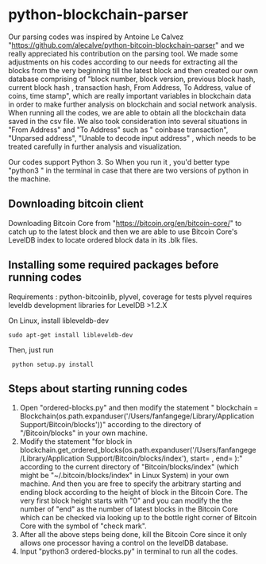 # python-blockchain-parser
Our parsing codes was inspired by Antoine Le Calvez "https://github.com/alecalve/python-bitcoin-blockchain-parser" and we really appreciated his contribution on the parsing tool. We made some adjustments on his codes according to our needs for extracting all the blocks from the very beginning till the latest block and then created our own database comprising of  "block number, block version, previous block hash, current block hash , transaction hash, From Address,  To Address, value of coins, time stamp", which are really important variables in blockchain data in order to make further analysis on blockchain and social network analysis. When running all the codes, we are able to obtain all the blockchain data saved in the csv file. We also took consideration into several situations in "From Address" and "To Address" such as " coinbase transaction", "Unparsed address", "Unable to decode input address" , which needs to be treated carefully in further analysis and visualization.

Our codes support Python 3. So When you run it , you'd better type "python3 " in the terminal in case that there are two versions of python in the machine.

## Downloading bitcoin client
Downloading Bitcoin Core from "https://bitcoin.org/en/bitcoin-core/" to catch up to the latest block and then we are able to use Bitcoin Core's LevelDB index to locate ordered block data in its .blk files.

## Installing some required packages before running codes
Requirements : python-bitcoinlib, plyvel, coverage for tests
plyvel requires leveldb development libraries for LevelDB >1.2.X

On Linux, install libleveldb-dev

``sudo apt-get install libleveldb-dev``

Then, just run

``  python setup.py install   ``

## Steps about starting running codes
1. Open  "ordered-blocks.py" and then modify the statement " blockchain = Blockchain(os.path.expanduser('/Users/fanfangege/Library/Application Support/Bitcoin/blocks'))" according to the directory of "/Bitcoin/blocks" in your own machine.
2. Modify the statement "for block in blockchain.get_ordered_blocks(os.path.expanduser('/Users/fanfangege/Library/Application Support/Bitcoin/blocks/index'), start= , end= ):" according to the current directory of "Bitcoin/blocks/index" (which might be "~/.bitcoin/blocks/index" in Linux System) in your own machine. And then you are free to specify the arbitrary starting and ending block according to the height of block in the Bitcoin Core. The very first block height starts with "0" and you can modify the the number of "end" as the number of latest blocks in the Bitcoin Core which can be checked via looking up to the bottle right corner of Bitcoin Core with the symbol of "check mark".
3. After all the above steps being done, kill the Bitcoin Core since it only allows one processor having a control on the levelDB database.
4. Input "python3 ordered-blocks.py" in terminal to run all the codes.

